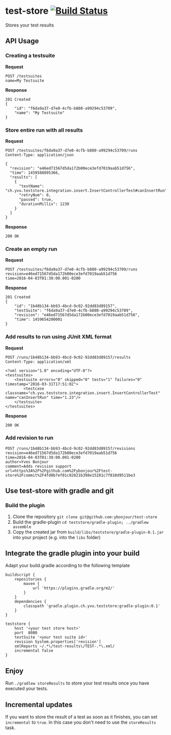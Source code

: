 # test-store [![Build Status](https://travis-ci.org/ybonjour/test-store.svg?branch=master)](https://travis-ci.org/ybonjour/test-store)
Stores your test results

## API Usage
### Creating a testsuite
**Request**
```
POST /testsuites
name=My Testsuite
```
**Response**
```
201 Created
{
    "id": "f6da9a37-d7e0-4cfb-b880-a99294c53709",
    "name": "My Testsuite"
}
```

### Store entire run with all results
**Request**
```
POST /testsuites/f6da9a37-d7e0-4cfb-b880-a99294c53709/runs
Content-Type: application/json

{
  "revision": "e46ed71567d5da172b00ece3efd7019aab51d756",
  "time": 1459588895366,
  "results": [
    {
      "testName": "ch.yvu.teststore.integration.insert.InsertControllerTest#canInsertRun",
      "retryNum": 0,
      "passed": true,
      "durationMillis": 1230
    }
  ]
}
```
**Response**
```
200 OK
```

### Create an empty run
**Request**
```
POST /testsuites/f6da9a37-d7e0-4cfb-b880-a99294c53709/runs
revision=e46ed71567d5da172b00ece3efd7019aab51d756
time=2016-04-03T01:30:00.001-0200
```
**Response**
```
201 Created
{
    "id": "1b48b134-bb93-4bcd-9c02-92dd83d89157",
    "testSuite": "f6da9a37-d7e0-4cfb-b880-a99294c53709",
    "revision": "e46ed71567d5da172b00ece3efd7019aab51d756",
    "time": 1459654200001
}
```

### Add results to run using JUnit XML format
**Request**
```
POST /runs/1b48b134-bb93-4bcd-9c02-92dd83d89157/results
Content-Type: application/xml

<?xml version="1.0" encoding="UTF-8"?>
<testsuites>
    <testsuite errors="0" skipped="0" tests="1" failures="0" timestamp="2016-03-31T17:51:02">
        <testcase classname="ch.yvu.teststore.integration.insert.InsertControllerTest" name="canInsertRun" time="1.23"/>
    </testsuite>
</testsuites>
```
**Response**
```
200 OK
```

### Add revision to run
```
POST /runs/1b48b134-bb93-4bcd-9c02-92dd83d89157/revisions
revision=e46ed71567d5da172b00ece3efd7019aab51d756
time=2016-04-03T01:30:00.001-0200
author=Yves Bonjour
comment=Adds revision support
url=https%3A%2F%2Fgithub.com%2Fybonjour%2Ftest-store%2Fcommit%2F4fd0b7ef01c02821b398e15281c7f810d9511be3
```

## Use test-store with gradle and git

### Build the plugin
1. Clone the repository `git clone git@github.com:ybonjour/test-store`
2. Build the gradle-plugin `cd teststore/gradle-plugin; ../gradlew assemble`
3. Copy the created jar from `build/libs/teststore/gradle-plugin-0.1.jar` into your project (e.g. into the `libs` folder)


## Integrate the gradle plugin into your build
Adapt your build.gradle according to the following template

```
buildscript {
    repositories {
        maven {
            url 'https://plugins.gradle.org/m2/'
        }
    }
    dependencies {
        classpath 'gradle.plugin.ch.yvu.teststore:gradle-plugin:0.1'
    }
}

teststore {
    host '<your test store host>'
    port  8080
    testSuite '<your test suite id>'
    revision System.properties['revision']
    xmlReports ~/.*\/test-results\/TEST-.*\.xml/
    incremental false
}
```

## Enjoy
Run `./gradlew storeResults` to store your test results once you have executed your tests.

## Incremental updates
If you want to store the result of a test as soon as it finishes, you can set `incremental` to `true`. In this case you don't need to use the `storeResults` task.

